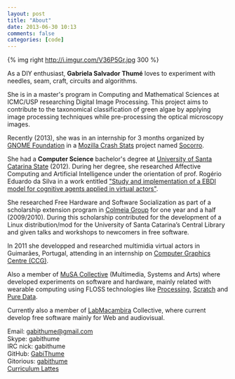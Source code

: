 ```yaml
---
layout: post
title: "About"
date: 2013-06-30 10:13
comments: false
categories: [code]
---
```



{% img right http://i.imgur.com/V36P5Gr.jpg 300 %}

As a DIY enthusiast, <strong>Gabriela Salvador Thumé</strong> loves to
experiment with needles, seam, craft, circuits and algorithms.

She is in a master's program in Computing and Mathematical Sciences at ICMC/USP researching
Digital Image Processing. This project aims to contribute to the taxonomical
classification of green algae by applying image processing techniques while
pre-processing the optical microscopy images.

Recently (2013), she was in an internship for 3 months organized by <a
href=http://www.gnome.org/foundation/>GNOME Foundation</a> in a <a href=https://crash-stats.mozilla.com/products/Firefox>Mozilla Crash
Stats</a> project named <a href=https://wiki.mozilla.org/Socorro>Socorro</a>.

She had a <strong>Computer Science</strong> bachelor's degree at <a
href="http://www.joinville.udesc.br/">University of Santa Catarina State</a>
(2012). During her degree, she researched Affective Computing and Artificial
Intelligence under the orientation of prof. Rogério Eduardo da Silva in a work entitled <a
href=http://drama.musa.cc/downloads/TCC_Gabriela_Thume_2012-2.pdf>"Study and
implementation of a EBDI model for cognitive agents applied in virtual actors"</a>. 


She researched Free Hardware and Software Socialization as part of a scholarship
extension program in <a href="http://www.colmeia.udesc.br">Colmeia Group</a> for
one year and a half (2009/2010). During this scholarship contributed for the
development of a Linux distribution/mod for the University of Santa Catarina’s
Central Library and given talks and workshops to newcomers in free software.

In 2011 she developped and researched multimidia virtual actors in Guimarães, Portugal, attending in an internship on <a href = "http://www.ccg.pt/">Computer Graphics Centre (CCG)</a>.

Also a member of <a href = "http://www.musa.cc/">MuSA Collective</a>
(Multimedia, Systems and Arts) where developed experiments on software and
hardware, mainly related with wearable computing using FLOSS technologies like
<a href="http://processing.org">Processing</a>, <a href=http://scratch.mit.edu/>Scratch</a> and <a href="http://puredata.info">Pure Data</a>.
    
Currently also a member of <a href=http://wiki.nosdigitais.teia.org.br/Lab_Macambira>LabMacambira</a>
Collective, where current develop free software mainly for Web and audiovisual.

Email: <a href="mailto:gabithume@gmail.com">gabithume@gmail.com</a>  
Skype: gabithume  
IRC nick:  gabithume  
GitHub: <a href="http://github.com/GabiThume">GabiThume</a>   
Gitorious: <a href=http://gitorious.org/~gabithume>gabithume</a>   
<a href="http://lattes.cnpq.br/2531924719606850 ">Curriculum Lattes</a>

